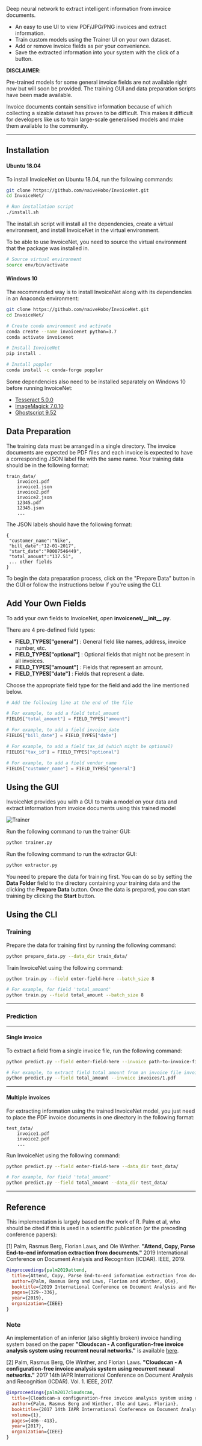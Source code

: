 Deep neural network to extract intelligent information from invoice documents.

* An easy to use UI to view PDF/JPG/PNG invoices and extract information.
* Train custom models using the Trainer UI on your own dataset.
* Add or remove invoice fields as per your convenience.
* Save the extracted information into your system with the click of a button.


**DISCLAIMER**: 

Pre-trained models for some general invoice fields are not available right now but will soon be provided.
The training GUI and data preparation scripts have been made available.

Invoice documents contain sensitive information because of which collecting a sizable dataset has proven to be difficult.
This makes it difficult for developers like us to train large-scale generalised models and make them available to the community.

---

## Installation

#### Ubuntu 18.04

To install InvoiceNet on Ubuntu 18.04, run the following commands:

```bash
git clone https://github.com/naiveHobo/InvoiceNet.git
cd InvoiceNet/

# Run installation script
./install.sh
```

The install.sh script will install all the dependencies, create a virtual environment, and install InvoiceNet in the virtual environment.

To be able to use InvoiceNet, you need to source the virtual environment that the package was installed in.

```bash
# Source virtual environment
source env/bin/activate
```

#### Windows 10

The recommended way is to install InvoiceNet along with its dependencies in an Anaconda environment:

```bash
git clone https://github.com/naiveHobo/InvoiceNet.git
cd InvoiceNet/

# Create conda environment and activate
conda create --name invoicenet python=3.7
conda activate invoicenet

# Install InvoiceNet
pip install .

# Install poppler
conda install -c conda-forge poppler
```

Some dependencies also need to be installed separately on Windows 10 before running InvoiceNet:

- [Tesseract 5.0.0](https://github.com/UB-Mannheim/tesseract/wiki)
- [ImageMagick 7.0.10](https://imagemagick.org/script/download.php#windows)
- [Ghostscript 9.52](https://www.ghostscript.com/download/gsdnld.html)



## Data Preparation
The training data must be arranged in a single directory. The invoice documents are expected be PDF files and each invoice is expected to have a corresponding JSON label file with the same name. Your training data should be in the following format:

```
train_data/
    invoice1.pdf
    invoice1.json
    invoice2.pdf
    invoice2.json
    12345.pdf
    12345.json
    ...
```

The JSON labels should have the following format:
```
{
 "customer_name":"Nike",
 "bill_date":"12-01-2017",
 "start_date":"R0007546449",
 "total_amount":"137.51",
 ... other fields
}
```

To begin the data preparation process, click on the "Prepare Data" button in the GUI or follow the instructions below if you're using the CLI.


## Add Your Own Fields
To add your own fields to InvoiceNet, open **invoicenet/\_\_init\_\_.py**.

There are 4 pre-defined field types:
- **FIELD_TYPES["general"]** : General field like names, address, invoice number, etc.
- **FIELD_TYPES["optional"]** : Optional fields that might not be present in all invoices.
- **FIELD_TYPES["amount"]** : Fields that represent an amount.
- **FIELD_TYPES["date"]** : Fields that represent a date.

Choose the appropriate field type for the field and add the line mentioned below.

```python
# Add the following line at the end of the file

# For example, to add a field total_amount
FIELDS["total_amount"] = FIELD_TYPES["amount"]

# For example, to add a field invoice_date
FIELDS["bill_date"] = FIELD_TYPES["date"]

# For example, to add a field tax_id (which might be optional)
FIELDS["tax_id"] = FIELD_TYPES["optional"]

# For example, to add a field vendor_name
FIELDS["customer_name"] = FIELD_TYPES["general"]
```


## Using the GUI
InvoiceNet provides you with a GUI to train a model on your data and extract information from invoice documents using this trained model

![Trainer](_images/trainer.png)


Run the following command to run the trainer GUI:

```bash
python trainer.py
```

Run the following command to run the extractor GUI:

```bash
python extractor.py
```

You need to prepare the data for training first. 
You can do so by setting the **Data Folder** field to the directory containing your training data and the clicking the **Prepare Data** button.
Once the data is prepared, you can start training by clicking the **Start** button.


## Using the CLI

### Training 

Prepare the data for training first by running the following command:
```bash
python prepare_data.py --data_dir train_data/
```

Train InvoiceNet using the following command:
```bash
python train.py --field enter-field-here --batch_size 8

# For example, for field 'total_amount'
python train.py --field total_amount --batch_size 8
```

---

### Prediction

---

#### Single invoice
To extract a field from a single invoice file, run the following command:

```bash
python predict.py --field enter-field-here --invoice path-to-invoice-file

# For example, to extract field total_amount from an invoice file invoices/1.pdf
python predict.py --field total_amount --invoice invoices/1.pdf
```

---

#### Multiple invoices
For extracting information using the trained InvoiceNet model, you just need to place the PDF invoice documents in one directory in the following format:

```
test_data/
    invoice1.pdf
    invoice2.pdf
    ...
```

Run InvoiceNet using the following command:
```bash
python predict.py --field enter-field-here --data_dir test_data/

# For example, for field 'total_amount'
python predict.py --field total_amount --data_dir test_data/
```
---

## Reference
This implementation is largely based on the work of R. Palm et al, who should be cited if this is used in a scientific publication (or the preceding conference papers):

[1] Palm, Rasmus Berg, Florian Laws, and Ole Winther. **"Attend, Copy, Parse End-to-end information extraction from documents."** 2019 International Conference on Document Analysis and Recognition (ICDAR). IEEE, 2019.

```bibtex
@inproceedings{palm2019attend,
  title={Attend, Copy, Parse End-to-end information extraction from documents},
  author={Palm, Rasmus Berg and Laws, Florian and Winther, Ole},
  booktitle={2019 International Conference on Document Analysis and Recognition (ICDAR)},
  pages={329--336},
  year={2019},
  organization={IEEE}
}
```

### Note
An implementation of an inferior (also slightly broken) invoice handling system based on the paper **"Cloudscan - A configuration-free invoice analysis system using recurrent neural networks."** is available [here](https://github.com/naiveHobo/InvoiceNet/tree/cloudscan).

[2] Palm, Rasmus Berg, Ole Winther, and Florian Laws. **"Cloudscan - A configuration-free invoice analysis system using recurrent neural networks."** 2017 14th IAPR International Conference on Document Analysis and Recognition (ICDAR). Vol. 1. IEEE, 2017.

```bibtex
@inproceedings{palm2017cloudscan,
  title={Cloudscan-a configuration-free invoice analysis system using recurrent neural networks},
  author={Palm, Rasmus Berg and Winther, Ole and Laws, Florian},
  booktitle={2017 14th IAPR International Conference on Document Analysis and Recognition (ICDAR)},
  volume={1},
  pages={406--413},
  year={2017},
  organization={IEEE}
}
```
